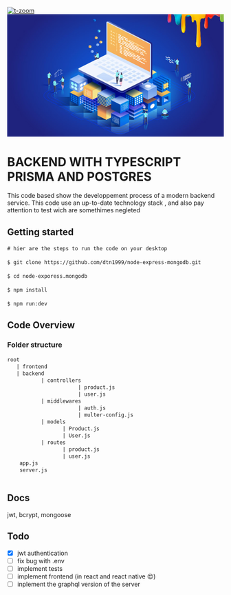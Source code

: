 [![t-zoom](https://github.com/dtn1999/typescript-prima-postgres-backend/workflows/t-zoom/badge.svg)](https://github.com/dtn1999/typescript-prima-postgres-backend/actions)
![html5 and css3 image](How_to_Become_a_Back_End_Developer.jpg)

# BACKEND WITH TYPESCRIPT PRISMA AND POSTGRES

This code based show the developpement process of a modern backend service. This code use an up-to-date technology stack , and also pay attention to test wich are somethimes negleted

## Getting started

```
# hier are the steps to run the code on your desktop

$ git clone https://github.com/dtn1999/node-express-mongodb.git

$ cd node-exporess.mongodb

$ npm install

$ npm run:dev
```

## Code Overview

### Folder structure

```
root
   | frontend
   | backend
           | controllers
                       | product.js
                       | user.js
           | middlewares
                       | auth.js
                       | multer-config.js
           | models
                  | Product.js
                  | User.js
           | routes
                  | product.js
                  | user.js
    app.js
    server.js


```

## Docs

jwt,
bcrypt,
mongoose

## Todo

- [x] jwt authentication
- [ ] fix bug with .env
- [ ] implement tests
- [ ] implement frontend (in react and react native :heart_eyes:)
- [ ] inplement the graphql version of the server
